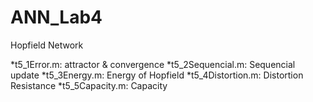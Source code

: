 ANN_Lab4
=======
Hopfield Network

*t5_1Error.m: attractor & convergence
*t5_2Sequencial.m: Sequencial update
*t5_3Energy.m: Energy of Hopfield
*t5_4Distortion.m: Distortion Resistance
*t5_5Capacity.m: Capacity
